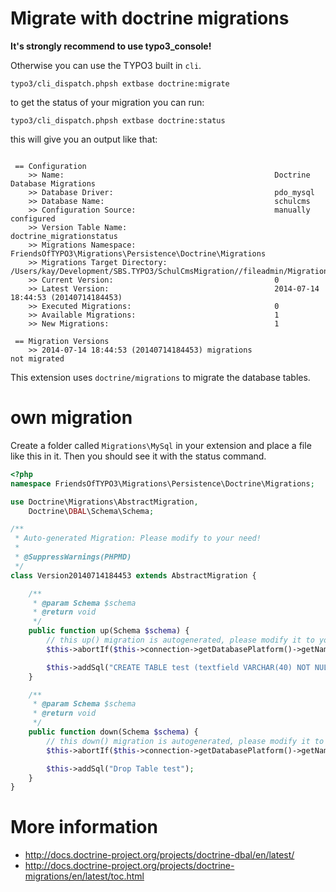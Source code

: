 # Migrate with doctrine migrations

__It's strongly recommend to use typo3_console!__

Otherwise you can use the TYPO3 built in `cli`.

```
typo3/cli_dispatch.phpsh extbase doctrine:migrate
```

to get the status of your migration you can run:

```
typo3/cli_dispatch.phpsh extbase doctrine:status
```

this will give you an output like that:

```

 == Configuration
    >> Name:                                               Doctrine Database Migrations
    >> Database Driver:                                    pdo_mysql
    >> Database Name:                                      schulcms
    >> Configuration Source:                               manually configured
    >> Version Table Name:                                 doctrine_migrationstatus
    >> Migrations Namespace:                               FriendsOfTYPO3\Migrations\Persistence\Doctrine\Migrations
    >> Migrations Target Directory:                        /Users/kay/Development/SBS.TYPO3/SchulCmsMigration//fileadmin/Migrations
    >> Current Version:                                    0
    >> Latest Version:                                     2014-07-14 18:44:53 (20140714184453)
    >> Executed Migrations:                                0
    >> Available Migrations:                               1
    >> New Migrations:                                     1

 == Migration Versions
    >> 2014-07-14 18:44:53 (20140714184453) migrations                  not migrated

```

This extension uses `doctrine/migrations` to migrate the database tables.

# own migration

Create a folder called `Migrations\MySql` in your extension and place a file like this in it.
Then you should see it with the status command.
 
```php
<?php
namespace FriendsOfTYPO3\Migrations\Persistence\Doctrine\Migrations;

use Doctrine\Migrations\AbstractMigration,
	Doctrine\DBAL\Schema\Schema;

/**
 * Auto-generated Migration: Please modify to your need!
 *
 * @SuppressWarnings(PHPMD)
 */
class Version20140714184453 extends AbstractMigration {

	/**
	 * @param Schema $schema
	 * @return void
	 */
	public function up(Schema $schema) {
		// this up() migration is autogenerated, please modify it to your needs
		$this->abortIf($this->connection->getDatabasePlatform()->getName() != "mysql");

        $this->addSql("CREATE TABLE test (textfield VARCHAR(40) NOT NULL) DEFAULT CHARACTER SET utf8 COLLATE utf8_unicode_ci ENGINE = InnoDB");
	}

	/**
	 * @param Schema $schema
	 * @return void
	 */
	public function down(Schema $schema) {
		// this down() migration is autogenerated, please modify it to your needs
		$this->abortIf($this->connection->getDatabasePlatform()->getName() != "mysql");

        $this->addSql("Drop Table test");
	}
}
```

# More information

* http://docs.doctrine-project.org/projects/doctrine-dbal/en/latest/
* http://docs.doctrine-project.org/projects/doctrine-migrations/en/latest/toc.html
